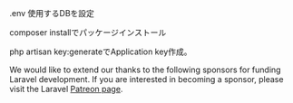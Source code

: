 .env
使用するDBを設定

composer installでパッケージインストール

php artisan key:generateでApplication key作成。

We would like to extend our thanks to the following sponsors for funding Laravel development. If you are interested in becoming a sponsor, please visit the Laravel [Patreon page](https://patreon.com/taylorotwell).
